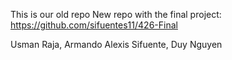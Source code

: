 This is our old repo
New repo with the final project: https://github.com/sifuentes11/426-Final

Usman Raja, Armando Alexis Sifuente, Duy Nguyen